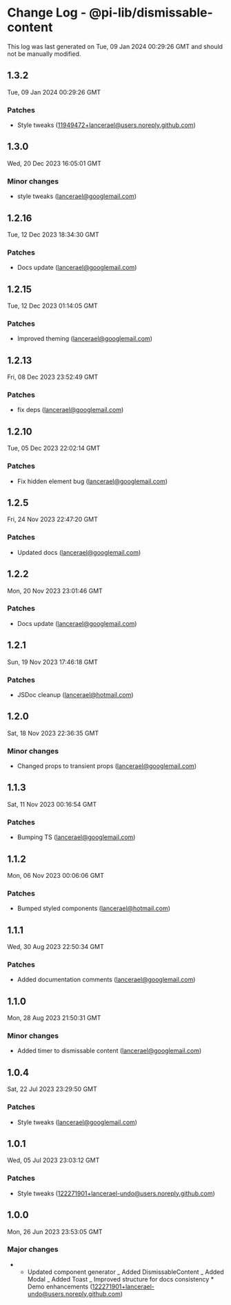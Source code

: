 # Change Log - @pi-lib/dismissable-content

This log was last generated on Tue, 09 Jan 2024 00:29:26 GMT and should not be manually modified.

<!-- Start content -->

## 1.3.2

Tue, 09 Jan 2024 00:29:26 GMT

### Patches

- Style tweaks (11949472+lancerael@users.noreply.github.com)

## 1.3.0

Wed, 20 Dec 2023 16:05:01 GMT

### Minor changes

- style tweaks (lancerael@googlemail.com)

## 1.2.16

Tue, 12 Dec 2023 18:34:30 GMT

### Patches

- Docs update (lancerael@googlemail.com)

## 1.2.15

Tue, 12 Dec 2023 01:14:05 GMT

### Patches

- Improved theming (lancerael@googlemail.com)

## 1.2.13

Fri, 08 Dec 2023 23:52:49 GMT

### Patches

- fix deps (lancerael@googlemail.com)

## 1.2.10

Tue, 05 Dec 2023 22:02:14 GMT

### Patches

- Fix hidden element bug (lancerael@googlemail.com)

## 1.2.5

Fri, 24 Nov 2023 22:47:20 GMT

### Patches

- Updated docs (lancerael@googlemail.com)

## 1.2.2

Mon, 20 Nov 2023 23:01:46 GMT

### Patches

- Docs update (lancerael@googlemail.com)

## 1.2.1

Sun, 19 Nov 2023 17:46:18 GMT

### Patches

- JSDoc cleanup (lancerael@hotmail.com)

## 1.2.0

Sat, 18 Nov 2023 22:36:35 GMT

### Minor changes

- Changed props to transient props (lancerael@googlemail.com)

## 1.1.3

Sat, 11 Nov 2023 00:16:54 GMT

### Patches

- Bumping TS (lancerael@googlemail.com)

## 1.1.2

Mon, 06 Nov 2023 00:06:06 GMT

### Patches

- Bumped styled components (lancerael@hotmail.com)

## 1.1.1

Wed, 30 Aug 2023 22:50:34 GMT

### Patches

- Added documentation comments (lancerael@googlemail.com)

## 1.1.0

Mon, 28 Aug 2023 21:50:31 GMT

### Minor changes

- Added timer to dismissable content (lancerael@googlemail.com)

## 1.0.4

Sat, 22 Jul 2023 23:29:50 GMT

### Patches

- Style tweaks (lancerael@googlemail.com)

## 1.0.1

Wed, 05 Jul 2023 23:03:12 GMT

### Patches

- Style tweaks (122271901+lancerael-undo@users.noreply.github.com)

## 1.0.0

Mon, 26 Jun 2023 23:53:05 GMT

### Major changes

- - Updated component generator _ Added DismissableContent _ Added Modal _ Added Toast _ Improved structure for docs consistency \* Demo enhancements (122271901+lancerael-undo@users.noreply.github.com)
